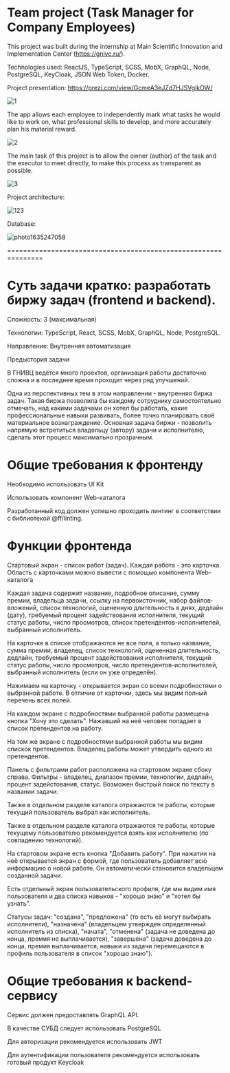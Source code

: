 # Team project (Task Manager for Company Employees) 

This project was built during the internship at Main Scientific Innovation and Implementation Center (https://gnivc.ru/).

Technologies used: ReactJS, TypeScript, SCSS, MobX, GraphQL, Node, PostgreSQL, KeyCloak, JSON Web Token, Docker.

Project presentation: https://prezi.com/view/GcmeA3eJZd7HJSVgikOW/

![1](https://user-images.githubusercontent.com/42185328/139222644-e5ad70a5-10a4-4ecc-ac66-be955a9911c3.png)


The app allows each employee to independently mark what tasks he would like to work on, what professional skills to develop, and more accurately plan his material reward.

![2](https://user-images.githubusercontent.com/42185328/139222691-df20ad1b-10d1-4ac2-8768-e5b8134f4c4a.png)


The main task of this project is to allow the owner (author) of the task and the executor to meet directly, to make this process as transparent as possible.

![3](https://user-images.githubusercontent.com/42185328/139222716-52e4af49-028f-4576-a3a0-46a2e7180424.png)


Project architecture:

![123](https://user-images.githubusercontent.com/42185328/139225446-c81e868f-6200-493b-ac6d-d0c23d85d715.jpg)


Database:

![photo1635247058](https://user-images.githubusercontent.com/42185328/139225536-a4766f9f-9067-46af-8d67-2e27d7e5a568.jpeg)

===============================================================
# Суть задачи кратко: разработать биржу задач (frontend и backend).

Сложность: 3 (максимальная)

Технологии: TypeScript, React, SCSS, MobX, GraphQL, Node, PostgreSQL.

Направление: Внутренняя автоматизация

Предыстория задачи

В ГНИВЦ ведётся много проектов, организация работы достаточно сложна и в последнее время проходит через ряд улучшений.

Одна из перспективных тем в этом направлении - внутренняя биржа задач. Такая биржа позволила бы каждому сотруднику самостоятельно отмечать, над какими задачами он хотел бы работать, какие профессиональные навыки развивать, более точно планировать своё материальное вознаграждение. Основная задача биржи -
позволить напрямую встретиться владельцу (автору) задачи и исполнителю,
сделать этот процесс максимально прозрачным.

# Общие требования к фронтенду

Необходимо использовать UI Kit

Использовать компонент Web-каталога

Разработанный код должен успешно проходить линтинг в соответствии с библиотекой @ff/linting.


# Функции фронтенда

Стартовый экран - список работ (задач). Каждая работа - это карточка. Область с карточками можно вывести с помощью компонента Web-каталога

Каждая задача содержит название, подробное описание, сумму премии, владельца задачи, ссылку на первоисточник, набор файлов-вложений, список технологий, оцененную длительность в днях, дедлайн (дату), требуемый процент задействования исполнителя, текущий статус работы, число просмотров, список претендентов-исполнителей, выбранный исполнитель.

На карточке в списке отображаются не все поля, а только название, сумма премии, владелец, список технологий, оцененная длительность, дедлайн, требуемый процент задействования исполнителя, текущий статус работы, число просмотров, число претендентов-исполнителей, выбранный исполнитель (если он уже определён).

Нажимаем на карточку - открывается экран со всеми подробностями о выбранной работе. В отличие от карточки, здесь мы видим полный перечень всех полей.

На каждом экране с подробностями выбранной работы размещена кнопка "Хочу это сделать". Нажавший на неё человек попадает в список претендентов на работу.

На том же экране с подробностями выбранной работы мы видим спискок претендентов. Владелец работы может утвердить одного из претендентов.

Панель с фильтрами работ расположена на стартовом экране сбоку справа. Фильтры - владелец, диапазон премии, технологии, дедлайн, процент задейстования, статус. Возможен быстрый поиск по тексту в названии задачи.

Также в отдельном разделе каталога отражаются те работы, которые текущий пользователь выбрал как исполнитель.

Также в отдельном разделе каталога отражаются те работы, которые текущему пользователю рекомендуется взять как исполнителю (по совпадению технологий).

На стартовом экране есть кнопка "Добавить работу". При нажатии на неё открывается экран с формой, где пользователь добавляет всю информацию о новой работе. Он автоматически становится владельцем созданной задачи.

Есть отдельный экран пользовательского профиля, где мы видим имя пользователя и два списка навыков - "хорошо знаю" и "хотел бы узнать".

Статусы задач: "создана", "предложена" (то есть её могут выбирать исполнители), "назначена" (владельцем утвержден определенный исполнитель из списка), "начата", "отменена" (задача не доведена до конца, премия не выплачивается), "завершена" (задача доведена до конца, премия выплачивается, навыки из задачи перемещаются в профиль пользователя в список "хорошо знаю").

# Общие требования к backend-сервису

Сервис должен предоставлять GraphQL API.

В качестве СУБД следует использовать PostgreSQL

Для авторизации рекомендуется использовать JWT

Для аутентификации пользователя рекомендуется использовать готовый продукт Keycloak
